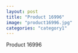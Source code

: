 ```yaml
---
layout: post
title: "Product 16996"
image: "product16996.jpg"
categories: "category1"
---
```

Product 16996
